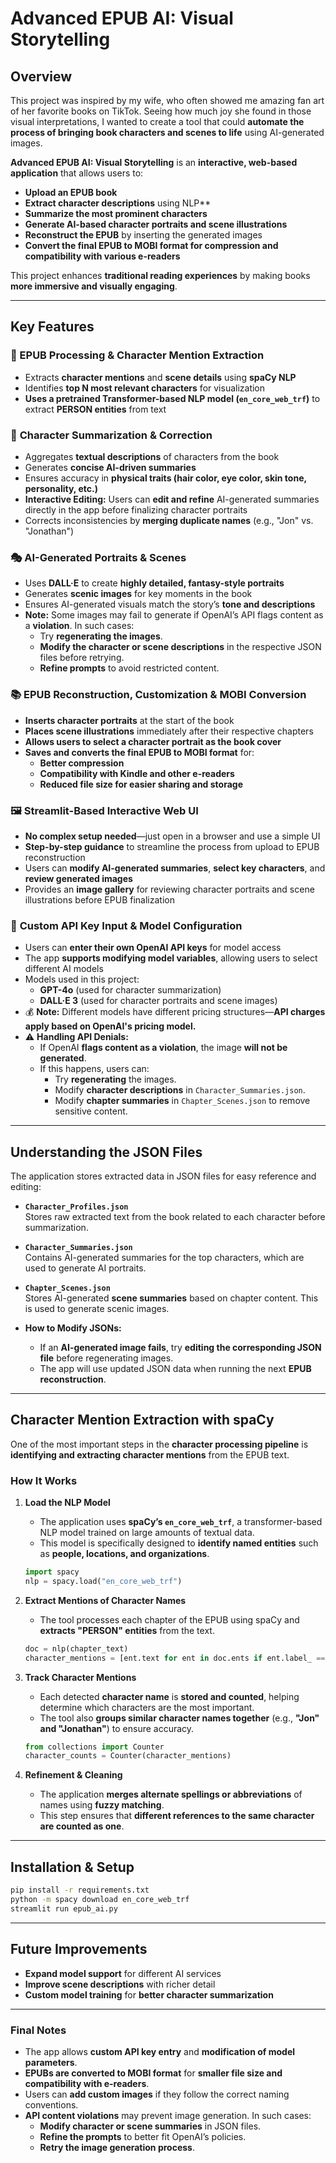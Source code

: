 # **Advanced EPUB AI: Visual Storytelling**

## **Overview**
This project was inspired by my wife, who often showed me amazing fan art of her favorite books on TikTok. Seeing how much joy she found in those visual interpretations, I wanted to create a tool that could **automate the process of bringing book characters and scenes to life** using AI-generated images.  

**Advanced EPUB AI: Visual Storytelling** is an **interactive, web-based application** that allows users to:
- **Upload an EPUB book**
- **Extract character descriptions** using NLP**
- **Summarize the most prominent characters**
- **Generate AI-based character portraits and scene illustrations**
- **Reconstruct the EPUB** by inserting the generated images
- **Convert the final EPUB to MOBI format for compression and compatibility with various e-readers**  

This project enhances **traditional reading experiences** by making books **more immersive and visually engaging**.

---

## **Key Features**

### 📖 EPUB Processing & Character Mention Extraction  
- Extracts **character mentions** and **scene details** using **spaCy NLP**
- Identifies **top N most relevant characters** for visualization  
- **Uses a pretrained Transformer-based NLP model (`en_core_web_trf`)** to extract **PERSON entities** from text  

### 📝 **Character Summarization & Correction**
- Aggregates **textual descriptions** of characters from the book  
- Generates **concise AI-driven summaries**
- Ensures accuracy in **physical traits (hair color, eye color, skin tone, personality, etc.)**  
- **Interactive Editing:** Users can **edit and refine** AI-generated summaries directly in the app before finalizing character portraits  
- Corrects inconsistencies by **merging duplicate names** (e.g., "Jon" vs. "Jonathan")  

### 🎭 AI-Generated Portraits & Scenes  
- Uses **DALL·E** to create **highly detailed, fantasy-style portraits**
- Generates **scenic images** for key moments in the book
- Ensures AI-generated visuals match the story’s **tone and descriptions**
- **Note:** Some images may fail to generate if OpenAI’s API flags content as a **violation**. In such cases:
  - Try **regenerating the images**.
  - **Modify the character or scene descriptions** in the respective JSON files before retrying.
  - **Refine prompts** to avoid restricted content.

### 📚 **EPUB Reconstruction, Customization & MOBI Conversion**
- **Inserts character portraits** at the start of the book  
- **Places scene illustrations** immediately after their respective chapters  
- **Allows users to select a character portrait as the book cover**  
- **Saves and converts the final EPUB to MOBI format** for:
  - **Better compression**
  - **Compatibility with Kindle and other e-readers**
  - **Reduced file size for easier sharing and storage**  

### 🖼️ **Streamlit-Based Interactive Web UI**
- **No complex setup needed**—just open in a browser and use a simple UI  
- **Step-by-step guidance** to streamline the process from upload to EPUB reconstruction  
- Users can **modify AI-generated summaries**, **select key characters**, and **review generated images**  
- Provides an **image gallery** for reviewing character portraits and scene illustrations before EPUB finalization  

### 🔑 **Custom API Key Input & Model Configuration**
- Users can **enter their own OpenAI API keys** for model access  
- The app **supports modifying model variables**, allowing users to select different AI models  
- Models used in this project:
  - **GPT-4o** (used for character summarization)
  - **DALL·E 3** (used for character portraits and scene images)
- 💰 **Note:** Different models have different pricing structures—**API charges apply based on OpenAI's pricing model.**  
- ⚠ **Handling API Denials:**  
  - If OpenAI **flags content as a violation**, the image **will not be generated**.  
  - If this happens, users can:
    - Try **regenerating** the images.
    - Modify **character descriptions** in `Character_Summaries.json`.
    - Modify **chapter summaries** in `Chapter_Scenes.json` to remove sensitive content.

---

## **Understanding the JSON Files**
The application stores extracted data in JSON files for easy reference and editing:

- **`Character_Profiles.json`**  
  Stores raw extracted text from the book related to each character before summarization.

- **`Character_Summaries.json`**  
  Contains AI-generated summaries for the top characters, which are used to generate AI portraits.

- **`Chapter_Scenes.json`**  
  Stores AI-generated **scene summaries** based on chapter content. This is used to generate scenic images.

- **How to Modify JSONs:**  
  - If an **AI-generated image fails**, try **editing the corresponding JSON file** before regenerating images.  
  - The app will use updated JSON data when running the next **EPUB reconstruction**.  

---

## **Character Mention Extraction with spaCy**
One of the most important steps in the **character processing pipeline** is **identifying and extracting character mentions** from the EPUB text.

### **How It Works**
1. **Load the NLP Model**  
   - The application uses **spaCy’s `en_core_web_trf`**, a transformer-based NLP model trained on large amounts of textual data.  
   - This model is specifically designed to **identify named entities** such as **people, locations, and organizations**.
   ```python
   import spacy
   nlp = spacy.load("en_core_web_trf")
   ```

2. **Extract Mentions of Character Names**
   - The tool processes each chapter of the EPUB using spaCy and **extracts "PERSON" entities** from the text.
   ```python
   doc = nlp(chapter_text)
   character_mentions = [ent.text for ent in doc.ents if ent.label_ == "PERSON"]
   ```

3. **Track Character Mentions**
   - Each detected **character name** is **stored and counted**, helping determine which characters are the most important.
   - The tool also **groups similar character names together** (e.g., **"Jon" and "Jonathan"**) to ensure accuracy.
   ```python
   from collections import Counter
   character_counts = Counter(character_mentions)
   ```

4. **Refinement & Cleaning**
   - The application **merges alternate spellings or abbreviations** of names using **fuzzy matching**.
   - This step ensures that **different references to the same character are counted as one**.

---

## **Installation & Setup**
```bash
pip install -r requirements.txt
python -m spacy download en_core_web_trf
streamlit run epub_ai.py
```

---

## **Future Improvements**
- **Expand model support** for different AI services  
- **Improve scene descriptions** with richer detail  
- **Custom model training** for **better character summarization**  

---

### **Final Notes**
- The app allows **custom API key entry** and **modification of model parameters**.  
- **EPUBs are converted to MOBI format** for **smaller file size and compatibility with e-readers**.  
- Users can **add custom images** if they follow the correct naming conventions.  
- **API content violations** may prevent image generation. In such cases:
  - **Modify character or scene summaries** in JSON files.
  - **Refine the prompts** to better fit OpenAI’s policies.
  - **Retry the image generation process**.
